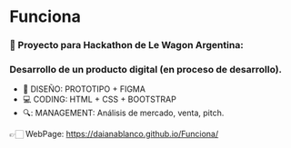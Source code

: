 # Funciona

### 📔 Proyecto para Hackathon de Le Wagon Argentina: 
### Desarrollo de un producto digital (en proceso de desarrollo).

- 📝 DISEÑO: PROTOTIPO + FIGMA 
- 💻 CODING: HTML + CSS + BOOTSTRAP 
- 🔍: MANAGEMENT: Análisis de mercado, venta, pitch.

 👉🏻 WebPage: https://daianablanco.github.io/Funciona/
